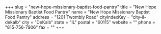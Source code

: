 +++
slug = "new-hope-missionary-baptist-food-pantry"
title = "New Hope Missionary Baptist Food Pantry"
name = "New Hope Missionary Baptist Food Pantry"
address = "1201 Twombly Road"
cityIndexKey = "city-il-dekalb"
city = "DeKalb"
state = "IL"
postal = "60115"
website = ""
phone = "815-756-7906"
fax = ""
+++
